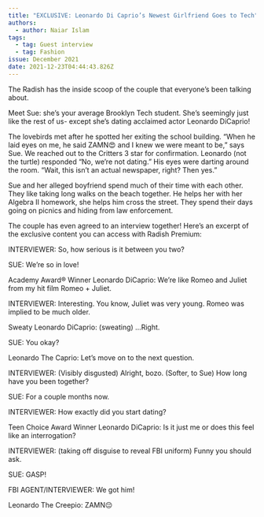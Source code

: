 ```yaml
---
title: "EXCLUSIVE: Leonardo Di Caprio’s Newest Girlfriend Goes to Tech"
authors:
  - author: Naiar Islam
tags:
  - tag: Guest interview
  - tag: Fashion
issue: December 2021
date: 2021-12-23T04:44:43.826Z
---
```

The Radish has the inside scoop of the couple that everyone’s been talking about. 

Meet Sue: she’s your average Brooklyn Tech student. She’s seemingly just like the rest of us- except she’s dating acclaimed actor Leonardo DiCaprio!  

The lovebirds met after he spotted her exiting the school building. “When he laid eyes on me, he said ZAMN😍 and I knew we were meant to be,” says Sue. We reached out to the Critters 3 star for confirmation. Leonardo (not the turtle) responded “No, we’re not dating.” His eyes were darting around the room. “Wait, this isn’t an actual newspaper, right? Then yes.”

Sue and her alleged boyfriend spend much of their time with each other. They like taking long walks on the beach together. He helps her with her Algebra II homework, she helps him cross the street. They spend their days going on picnics and hiding from law enforcement.

The couple has even agreed to an interview together! Here’s an excerpt of the exclusive content you can access with Radish Premium:

INTERVIEWER: So, how serious is it between you two?

SUE: We’re so in love!

Academy Award® Winner Leonardo DiCaprio: We’re like Romeo and Juliet from my hit film Romeo + Juliet.

INTERVIEWER: Interesting. You know, Juliet was very young. Romeo was implied to be much older.

Sweaty Leonardo DiCaprio: (sweating) …Right. 

SUE: You okay?

Leonardo The Caprio: Let’s move on to the next question.

INTERVIEWER: (Visibly disgusted) Alright, bozo. (Softer, to Sue) How long have you been together? 

SUE: For a couple months now.

INTERVIEWER: How exactly did you start dating?

Teen Choice Award Winner Leonardo DiCaprio: Is it just me or does this feel like an interrogation?

INTERVIEWER: (taking off disguise to reveal FBI uniform) Funny you should ask.

SUE: GASP!

FBI AGENT/INTERVIEWER: We got him!

Leonardo The Creepio: ZAMN😔